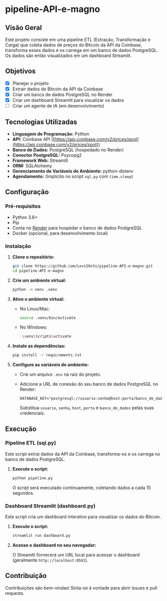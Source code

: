 # pipeline-API-e-magno

## Visão Geral

Este projeto consiste em uma pipeline ETL (Extração, Transformação e Carga) que coleta dados de preços do Bitcoin da API da Coinbase, transforma esses dados e os carrega em um banco de dados PostgreSQL. Os dados são então visualizados em um dashboard Streamlit.

## Objetivos

-   [x] Planejar o projeto
-   [x] Extrair dados do Bitcoin da API da Coinbase
-   [x] Criar um banco de dados PostgreSQL no Render
-   [x] Criar um dashboard Streamlit para visualizar os dados
-   [ ] Criar um agente de IA (em desenvolvimento)

## Tecnologias Utilizadas

-   **Linguagem de Programação:** Python
-   **API:** Coinbase API ([https://api.coinbase.com/v2/prices/spot](https://api.coinbase.com/v2/prices/spot))
-   **Banco de Dados:** PostgreSQL (hospedado no Render)
-   **Conector PostgreSQL:** Psycopg2
-   **Framework Web:** Streamlit
-   **ORM:** SQLAlchemy
-   **Gerenciamento de Variáveis de Ambiente:** python-dotenv
-   **Agendamento:** (Implícito no script `sql.py` com `time.sleep`)

## Configuração

### Pré-requisitos

-   Python 3.6+
-   Pip
-   Conta no [Render](https://render.com/) para hospedar o banco de dados PostgreSQL
-   Docker (opcional, para desenvolvimento local)

### Instalação

1.  **Clone o repositório:**

    ```bash
    git clone https://github.com/LeviSOchi/pipeline-API-e-magno.git
    cd pipeline-API-e-magno
    ```

2.  **Crie um ambiente virtual:**

    ```bash
    python -m venv .venv
    ```

3.  **Ative o ambiente virtual:**

    -   No Linux/Mac:

        ```bash
        source .venv/bin/activate
        ```

    -   No Windows:

        ```bash
        .\venv\Scripts\activate
        ```

4.  **Instale as dependências:**

    ```bash
    pip install -r requirements.txt
    ```

5.  **Configure as variáveis de ambiente:**

    -   Crie um arquivo `.env` na raiz do projeto.
    -   Adicione a URL de conexão do seu banco de dados PostgreSQL no Render:

        ```
        DATABASE_KEY="postgresql://usuario:senha@host:porta/banco_de_dados"
        ```

        Substitua `usuario`, `senha`, `host`, `porta` e `banco_de_dados` pelas suas credenciais.

## Execução

### Pipeline ETL (sql.py)

Este script extrai dados da API da Coinbase, transforma-os e os carrega no banco de dados PostgreSQL.

1.  **Execute o script:**

    ```bash
    python pipeline.py
    ```

    O script será executado continuamente, coletando dados a cada 15 segundos.

### Dashboard Streamlit (dashboard.py)

Este script cria um dashboard interativo para visualizar os dados do Bitcoin.

1.  **Execute o script:**

    ```bash
    streamlit run dashboard.py
    ```

2.  **Acesse o dashboard no seu navegador:**

    O Streamlit fornecerá um URL local para acessar o dashboard (geralmente `http://localhost:8501`).

## Contribuição

Contribuições são bem-vindas! Sinta-se à vontade para abrir issues e pull requests.
